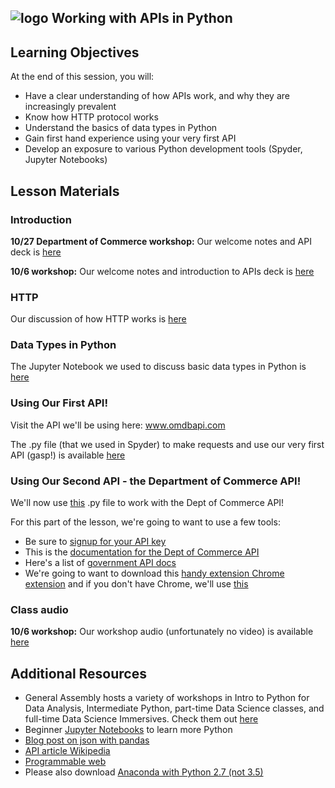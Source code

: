## ![logo](https://ga-dash.s3.amazonaws.com/production/assets/logo-9f88ae6c9c3871690e33280fcf557f33.png) Working with APIs in Python

## Learning Objectives

At the end of this session, you will:
- Have a clear understanding of how APIs work, and why they are increasingly prevalent
- Know how HTTP protocol works
- Understand the basics of data types in Python
- Gain first hand experience using your very first API
- Develop an exposure to various Python development tools (Spyder, Jupyter Notebooks)

## Lesson Materials

### Introduction

**10/27 Department of Commerce workshop:** Our welcome notes and API deck is [here](https://github.com/josephofiowa/GA-DSI/blob/master/intro-to-apis-python/assets/slides/intro-to-apis-in-python-dept-of-commerce.pdf)

**10/6 workshop:** Our welcome notes and introduction to APIs deck is [here](https://github.com/josephofiowa/GA-DSI/blob/master/intro-to-apis-python/assets/slides/intro-to-apis-in-python.pdf)

### HTTP

Our discussion of how HTTP works is [here](https://github.com/josephofiowa/GA-DSI/blob/master/intro-to-apis-python/HTTP-protocol.md)

### Data Types in Python

The Jupyter Notebook we used to discuss basic data types in Python is [here](https://github.com/josephofiowa/GA-DSI/blob/master/intro-to-apis-python/code/Intro.ipynb)

### Using Our First API!

Visit the API we'll be using here: www.omdbapi.com

The .py file (that we used in Spyder) to make requests and use our very first API (gasp!) is available [here](https://github.com/josephofiowa/GA-DSI/blob/master/intro-to-apis-python/code/api-usage-example.py)

### Using Our Second API - the Department of Commerce API!

We'll now use [this](https://github.com/josephofiowa/GA-DSI/blob/master/intro-to-apis-python/code/dept-of-commerce-example.py) .py file to work with the Dept of Commerce API!

For this part of the lesson, we're going to want to use a few tools:

- Be sure to [signup for your API key](https://api.data.gov/signup/)
- This is the [documentation for the Dept of Commerce API](https://www.commerce.gov/page/api-documentation-commercegov)
- Here's a list of [government API docs](https://api.data.gov/docs/)
- We're going to want to download this [handy extension Chrome extension](https://chrome.google.com/webstore/detail/json-formatter/bcjindcccaagfpapjjmafapmmgkkhgoa) and if you don't have Chrome, we'll use [this](http://jsonprettyprint.com/)


### Class audio


**10/6 workshop:** Our workshop audio (unfortunately no video) is available [here](https://www.youtube.com/watch?v=uXB8NReKRrA)


## Additional Resources

- General Assembly hosts a variety of workshops in Intro to Python for Data Analysis, Intermediate Python, part-time Data Science classes, and full-time Data Science Immersives. Check them out [here](https://generalassemb.ly/education/)
- Beginner [Jupyter Notebooks](https://github.com/jdwittenauer/ipython-notebooks) to learn more Python
- [Blog post on json with pandas](https://www.dataquest.io/blog/using-json-data-in-pandas/)
- [API article Wikipedia](https://en.wikipedia.org/wiki/Application_programming_interface)
- [Programmable web](http://www.programmableweb.com/)
- Please also download [Anaconda with Python 2.7 (not 3.5)](https://www.continuum.io/)